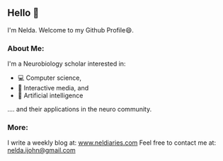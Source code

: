 ## Hello 🌚

I'm Nelda. Welcome to my Github Profile😄. 

### About Me:
I'm a Neurobiology scholar interested in: 
- 💻 Computer science, 
- 🦾 Interactive media, and 
- 🤖 Artificial intelligence 

<p> .... and their applications in the neuro community.</p>

### More:
I write a weekly blog at: <a href="https://www.neldiaries.ghost.io" target = "_blank"> www.neldiaries.com</a>
Feel free to contact me at: <a href="nelda.ijohn@gmail.com" target = "_blank"> nelda.ijohn@gmail.com</a>

